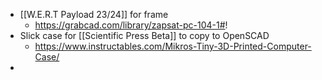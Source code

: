 - [[W.E.R.T Payload 23/24]] for frame
	- https://grabcad.com/library/zapsat-pc-104-1#!
- Slick case for [[Scientific Press Beta]] to copy to OpenSCAD
	- https://www.instructables.com/Mikros-Tiny-3D-Printed-Computer-Case/
-

